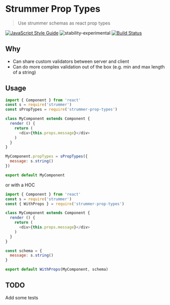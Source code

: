 # Strummer Prop Types

> Use strummer schemas as react prop types

[![JavaScript Style Guide](https://img.shields.io/badge/code_style-standard-brightgreen.svg)](https://standardjs.com)
![stability-experimental](https://img.shields.io/badge/stability-experimental-orange.svg)
[![Build Status](https://travis-ci.org/nguyenchr/strummer-prop-types.svg?branch=master)](https://travis-ci.org/nguyenchr/strummer-prop-types)

## Why

* Can share custom validators between server and client
* Can do more complex validation out of the box (e.g. min and max length of a string)

## Usage


```js
import { Component } from 'react'
const s = require('strummer')
const sPropTypes = require('strummer-prop-types')

class MyComponent extends Component {
  render () {
    return (
      <div>{this.props.message}</div>
    )
  }
}

MyComponent.propTypes = sPropTypes({
  message: s.string()
})

export default MyComponent
```

or with a HOC

```js
import { Component } from 'react'
const s = require('strummer')
const { WithProps } = require('strummer-prop-types')

class MyComponent extends Component {
  render () {
    return (
      <div>{this.props.message}</div>
    )
  }
}

const schema = {
  message: s.string()
}

export default WithProps(MyComponent, schema)
```

## TODO

Add some tests